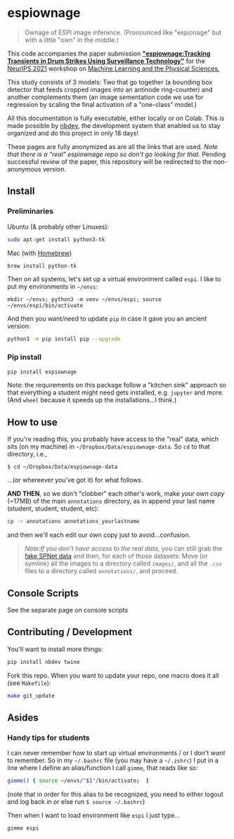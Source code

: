 # espiownage



> Ownage of ESPI image inference. (Pronounced like "espionage" but with a little "own" in the middle.) 

This code accompanies the paper submission [**"espiownage:Tracking Transients in Drum Strikes Using Surveillance Technology"**](https://www.dropbox.com/s/30nqyl0srekmu0s/steelpan_neurips_2021.pdf?dl=0) for the [NeurIPS 2021](https://nips.cc/Conferences/2021/) workshop on [Machine Learning and the Physical Sciences.](https://ml4physicalsciences.github.io/2021/) 

This study consists of 3 models:  Two that go together (a bounding box detector that feeds cropped images into an antinode ring-counter) and another complements them (an image sementation code we use for regression by scaling the final activation of a "one-class" model.)


All this documentation is fully executable, either locally or on Colab. This is made possible by [nbdev](nbdev.fast.ai), the development system that enabled us to stay organized and do this project in only 18 days! 


These pages are fully anonymized as are all the links that are used.  *Note that there is a "real" espiownage repo so don't go looking for that.*  Pending successful review of the paper, this repository will be redirected to the non-anonymous version.

## Install

### Preliminaries

Ubuntu (& probably other Linuxes):
```bash
sudo apt-get install python3-tk
```

Mac (with [Homebrew](https://brew.sh/))
```bash
brew install python-tk
```

Then on all systems, let's set up a virtual environment called `espi`. 
I like to put my environments in `~/envs`:

```
mkdir ~/envs; python3 -m venv ~/envs/espi; source ~/envs/espi/bin/activate
```
And then you want/need to update `pip` in case it gave you an ancient version:

```bash
python3 -m pip install pip --upgrade
```

### Pip install

```bash
pip install espiownage
```
Note: the requirements on this package follow a "kitchen sink" approach so that everything a student might need gets installed, e.g. `jupyter` and more. (And `wheel` because it speeds up the installations...I think.)

## How to use

If you're reading this, you probably have access to the "real" data, which sits (on my machine) in `~/Dropbox/Data/espiownage-data`.  So `cd` to that directory, i.e.,
```
$ cd ~/Dropbox/Data/espiownage-data
```
...(or whereever you've got it) for what follows. 

**AND THEN**, so we don't "clobber" each other's work, make *your own copy* (~17MB) of the main `annotations` directory, as in append your last name (student, student, student, etc):

```bash
cp -r annotations annotations_yourlastname
```
and then we'll each edit our own copy just to avoid...confusion. 
> *Note:If you don't have access to the real data,* you can still grab the [fake SPNet data](https://zenodo.org/record/4445434) and then, for each of those datasets: Move (or symlink) all the images to a directory called `images/`, and all the `.csv` files to a directory called `annotations/`, and proceed.

## Console Scripts
See the separate page on console scripts

## Contributing / Development 

You'll want to install more things:

```bash
pip install nbdev twine 
```

Fork this repo.  When you want to update your repo, one macro does it all (see `Makefile`):
```bash
make git_update
```

## Asides

### Handy tips for students
I can never remember how to start up virtual environments / or I don't *want* to remember. So in my `~/.bashrc` file (you may have a `~/.zshrc`) I put in a line where I define an alias/function I call `gimme`, that reads like so:
```bash
gimme() { source ~/envs/"$1"/bin/activate;  }
```
(note that in order for this alias to be recognized, you need to either logout and log back in or else run `$ source ~/.bashrc`)

Then when I want to load environment like `espi` I just type...
```bash
gimme espi
```

